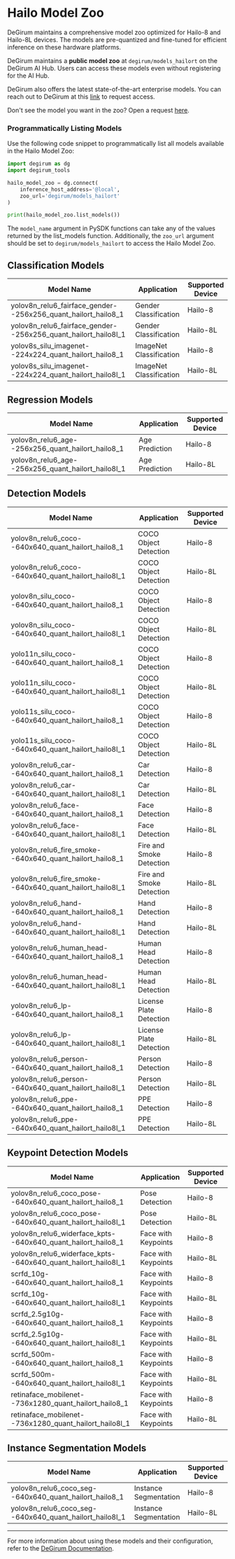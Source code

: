 # Hailo Model Zoo

DeGirum maintains a comprehensive model zoo optimized for Hailo-8 and Hailo-8L devices. The models are pre-quantized and fine-tuned for efficient inference on these hardware platforms. 

DeGirum maintains a **public model zoo** at `degirum/models_hailort` on the DeGirum AI Hub. Users can access these models even without registering for the AI Hub.

DeGirum also offers the latest state-of-the-art enterprise models. You can reach out to DeGirum at this [link](https://degirum.atlassian.net/servicedesk/customer/portal/1/group/1/create/2) to request access.

Don't see the model you want in the zoo? Open a request [here](https://github.com/DeGirum/hailo_examples/issues/new?assignees=&labels=model-request&projects=&template=model_request.md&title=Model+Request%3A+%5BModel+Name%5D).

### Programmatically Listing Models

Use the following code snippet to programmatically list all models available in the Hailo Model Zoo:

```python
import degirum as dg
import degirum_tools

hailo_model_zoo = dg.connect(
    inference_host_address='@local',
    zoo_url='degirum/models_hailort'    
)

print(hailo_model_zoo.list_models())
```
The `model_name` argument in PySDK functions can take any of the values returned by the list_models function. Additionally, the `zoo_url` argument should be set to `degirum/models_hailort` to access the Hailo Model Zoo.

## Classification Models

| Model Name                                                        | Application               | Supported Device |
|-------------------------------------------------------------------|---------------------------|------------------|
| yolov8n_relu6_fairface_gender--256x256_quant_hailort_hailo8_1     | Gender Classification     | Hailo-8          |
| yolov8n_relu6_fairface_gender--256x256_quant_hailort_hailo8l_1    | Gender Classification     | Hailo-8L         |
| yolov8s_silu_imagenet--224x224_quant_hailort_hailo8_1             | ImageNet Classification   | Hailo-8          |
| yolov8s_silu_imagenet--224x224_quant_hailort_hailo8l_1            | ImageNet Classification   | Hailo-8L         |

## Regression Models

| Model Name                                                | Application               | Supported Device |
|-----------------------------------------------------------|---------------------------|------------------|
| yolov8n_relu6_age--256x256_quant_hailort_hailo8_1         | Age Prediction            | Hailo-8          |
| yolov8n_relu6_age--256x256_quant_hailort_hailo8l_1        | Age Prediction            | Hailo-8L         |

## Detection Models

| Model Name                                     | Application              | Supported Device |
|-----------------------------------------------|--------------------------|------------------|
| yolov8n_relu6_coco--640x640_quant_hailort_hailo8_1            | COCO Object Detection     | Hailo-8           |
| yolov8n_relu6_coco--640x640_quant_hailort_hailo8l_1           | COCO Object Detection     | Hailo-8L          |
| yolov8n_silu_coco--640x640_quant_hailort_hailo8_1             | COCO Object Detection     | Hailo-8           |
| yolov8n_silu_coco--640x640_quant_hailort_hailo8l_1            | COCO Object Detection     | Hailo-8L          |
| yolo11n_silu_coco--640x640_quant_hailort_hailo8_1             | COCO Object Detection     | Hailo-8           |
| yolo11n_silu_coco--640x640_quant_hailort_hailo8l_1            | COCO Object Detection     | Hailo-8L          |
| yolo11s_silu_coco--640x640_quant_hailort_hailo8_1             | COCO Object Detection     | Hailo-8           |
| yolo11s_silu_coco--640x640_quant_hailort_hailo8l_1            | COCO Object Detection     | Hailo-8L          |
| yolov8n_relu6_car--640x640_quant_hailort_hailo8_1             | Car Detection             | Hailo-8           |
| yolov8n_relu6_car--640x640_quant_hailort_hailo8l_1            | Car Detection             | Hailo-8L          |
| yolov8n_relu6_face--640x640_quant_hailort_hailo8_1            | Face Detection            | Hailo-8           |
| yolov8n_relu6_face--640x640_quant_hailort_hailo8l_1           | Face Detection            | Hailo-8L          |
| yolov8n_relu6_fire_smoke--640x640_quant_hailort_hailo8_1      | Fire and Smoke Detection  | Hailo-8           |
| yolov8n_relu6_fire_smoke--640x640_quant_hailort_hailo8l_1     | Fire and Smoke Detection  | Hailo-8L          |
| yolov8n_relu6_hand--640x640_quant_hailort_hailo8_1            | Hand Detection            | Hailo-8           |
| yolov8n_relu6_hand--640x640_quant_hailort_hailo8l_1           | Hand Detection            | Hailo-8L          |
| yolov8n_relu6_human_head--640x640_quant_hailort_hailo8_1      | Human Head Detection      | Hailo-8           |
| yolov8n_relu6_human_head--640x640_quant_hailort_hailo8l_1     | Human Head Detection      | Hailo-8L          |
| yolov8n_relu6_lp--640x640_quant_hailort_hailo8_1              | License Plate Detection   | Hailo-8           |
| yolov8n_relu6_lp--640x640_quant_hailort_hailo8l_1             | License Plate Detection   | Hailo-8L          |
| yolov8n_relu6_person--640x640_quant_hailort_hailo8_1          | Person Detection          | Hailo-8           |
| yolov8n_relu6_person--640x640_quant_hailort_hailo8l_1         | Person Detection          | Hailo-8L          |
| yolov8n_relu6_ppe--640x640_quant_hailort_hailo8_1             | PPE Detection             | Hailo-8           |
| yolov8n_relu6_ppe--640x640_quant_hailort_hailo8l_1            | PPE Detection             | Hailo-8L          |

## Keypoint Detection Models

| Model Name                                                    | Application           | Supported Device  |
|---------------------------------------------------------------|-----------------------|-------------------|
| yolov8n_relu6_coco_pose--640x640_quant_hailort_hailo8_1       | Pose Detection        | Hailo-8           |
| yolov8n_relu6_coco_pose--640x640_quant_hailort_hailo8l_1      | Pose Detection        | Hailo-8L          |
| yolov8n_relu6_widerface_kpts--640x640_quant_hailort_hailo8_1  | Face with Keypoints   | Hailo-8           |
| yolov8n_relu6_widerface_kpts--640x640_quant_hailort_hailo8l_1 | Face with Keypoints   | Hailo-8L          |
| scrfd_10g--640x640_quant_hailort_hailo8_1                     | Face with Keypoints   | Hailo-8           |
| scrfd_10g--640x640_quant_hailort_hailo8l_1                    | Face with Keypoints   | Hailo-8L          |
| scrfd_2.5g10g--640x640_quant_hailort_hailo8_1                 | Face with Keypoints   | Hailo-8           |
| scrfd_2.5g10g--640x640_quant_hailort_hailo8l_1                | Face with Keypoints   | Hailo-8L          |
| scrfd_500m--640x640_quant_hailort_hailo8_1                    | Face with Keypoints   | Hailo-8           |
| scrfd_500m--640x640_quant_hailort_hailo8l_1                   | Face with Keypoints   | Hailo-8L          |
| retinaface_mobilenet--736x1280_quant_hailort_hailo8_1         | Face with Keypoints   | Hailo-8           |    
| retinaface_mobilenet--736x1280_quant_hailort_hailo8l_1        | Face with Keypoints   | Hailo-8L          |    


## Instance Segmentation Models

| Model Name                                     | Application              | Supported Device |
|-----------------------------------------------|--------------------------|------------------|
| yolov8n_relu6_coco_seg--640x640_quant_hailort_hailo8_1 | Instance Segmentation | Hailo-8        |
| yolov8n_relu6_coco_seg--640x640_quant_hailort_hailo8l_1 | Instance Segmentation | Hailo-8L       |

---

For more information about using these models and their configuration, refer to the [DeGirum Documentation](https://docs.degirum.com).

